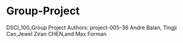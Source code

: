 # Group-Project
DSCI_100_Group Project
Authors: project-005-36 Andre Balan, Tingji Cao,Jewel Ziran CHEN,and Max Forman
